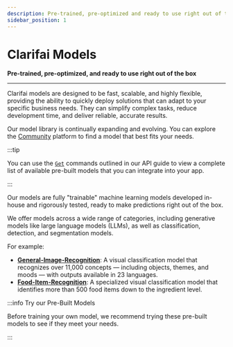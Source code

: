 ```yaml
---
description: Pre-trained, pre-optimized and ready to use right out of the box
sidebar_position: 1
---
```


# Clarifai Models

**Pre-trained, pre-optimized, and ready to use right out of the box**
<hr />


Clarifai models are designed to be fast, scalable, and highly flexible, providing the ability to quickly deploy solutions that can adapt to your specific business needs. They can simplify complex tasks, reduce development time, and deliver reliable, accurate results.

Our model library is continually expanding and evolving. You can explore the [Community](https://clarifai.com/explore) platform to find a model that best fits your needs.

:::tip 

You can use the [`Get`](https://docs.clarifai.com/api-guide/model/create-get-update-and-delete#get) commands outlined in our API guide to view a complete list of available pre-built models that you can integrate into your app.

:::

Our models are fully "trainable" machine learning models developed in-house and rigorously tested, ready to make predictions right out of the box. 

We offer models across a wide range of categories, including generative models like large language models (LLMs), as well as classification, detection, and segmentation models.

For example:

- **[General-Image-Recognition](https://clarifai.com/clarifai/main/models/general-image-recognition)**: A visual classification model that recognizes over 11,000 concepts — including objects, themes, and moods — with outputs available in 23 languages.
- **[Food-Item-Recognition](https://clarifai.com/clarifai/main/models/food-item-recognition)**: A specialized visual classification model that identifies more than 500 food items down to the ingredient level.

:::info Try our Pre-Built Models

Before training your own model, we recommend trying these pre-built models to see if they meet your needs.

:::